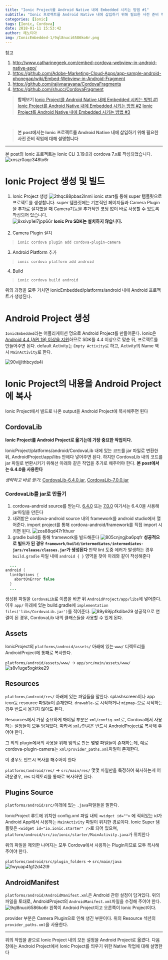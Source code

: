 ```yaml
---
title: "Ionic Project를 Android Native 내에 Embedded 시키는 방법 #1"
subtitle: "Ionic 프로젝트를 Android Native 내에 삽입하기 위해 필요한 사전 준비 작업"
categories: [Ionic]
tags: [Ionic, Cordova]
date: 2018-01-11 15:53:42
author: 헤노티아
img: /IonicEmbedded-1/9ql8nuci6586ko6r.png
---
```

참고
1. http://www.catharinegeek.com/embed-cordova-webview-in-android-native-app/
2. https://github.com/Adobe-Marketing-Cloud-Apps/app-sample-android-phonegap/wiki/Embed-Webview-in-Android-Fragment
3. https://github.com/rajivnarayana/CordovaFragments
4. https://github.com/shucc/CordovaFragment

> **함께보기**
 [Ionic Project를 Android Native 내에 Embedded 시키는 방법 #1](/IonicEmbedded-1)
 [Ionic Project를 Android Native 내에 Embedded 시키는 방법 #2](/IonicEmbedded-2)
 [Ionic Project를 Android Native 내에 Embedded 시키는 방법 #3](/IonicEmbedded-3)

<br>

> **본 post에서는 Ionic 프로젝트를 Android Native 내에 삽입하기 위해 필요한 사전 준비 작업에 대해 설명합니다**

---
본 post의 Ionic 프로젝트는 Ionic CLI 3.19.0과 cordova 7.x로 작성되었습니다.
![xnszr0aqc348to6r](xnszr0aqc348to6r.png)

# Ionic Project 생성 및 빌드
1. Ionic Project 생성
![2thqc88pbas2lnmi](2thqc88pbas2lnmi.png)
ionic start를 통해 super 템플릿으로 프로젝트를 생성합니다.
super 템플릿에는 기본적인 페이지들과 Camera Plugin을 추가로 설치했을 때 Camera기능을 추가적인 코딩 없이 바로 사용할 수 있도록 작성되어 있습니다.<br>
![8xsivp1el7jpp66r](8xsivp1el7jpp66r.png)
**Ionic Pro SDK는 설치하지 않습니다.**<br><br>
2. Camera Plugin 설치
> `ionic cordova plugin add cordova-plugin-camera`

3. Android Platform 추가
> `ionic cordova platform add android`

4. Build
> `ionic cordova build android`

위의 과정을 모두 거치면 ionicEmbedded/platforms/android 내에 Android 프로젝트가 생성된다.

# Android Project 생성
`IonicEmbedded`라는 어플리케이션 명으로 Android Project를 만들어준다.
Ionic은 [Android 4.4 (API 19) 이상을 지원](https://ionicframework.com/docs/intro/browser-support/)하므로 SDK를 4.4 이상으로 맞춘 뒤, 프로젝트를 만들어주면 된다.
default Activity는 `Empty Activity`로 하고, Activity의 Name 역시 `MainActivity`로 한다.

![90vijjlthbcyds4i](90vijjlthbcyds4i.png)


# Ionic Project의 내용을 Android Project에 복사
Ionic Project에서 빌드로 나온 output을 Android Project에 복사해주면 된다

## CordovaLib
**Ionic Project를 Android Project로 옮기는데 가장 중요한 작업이다.**

IonicProject/platforms/android/CordovaLib 내에 있는 코드를 jar 파일로 변환한 뒤, AndroidProject/app/libs 안에다 넣어주면 된다.
하지만 CordovaLib 내의 코드를 jar 파일로 변환시키기 위해선 아래와 같은 작업을 추가로 해주어야 한다.
**본 post에서는 6.4.0을 사용한다**

*생략하고 바로 받기*: [CordovaLib-6.4.0.jar](CordovaLib-6.4.0.jar), [CordovaLib-7.0.0.jar](CordovaLib-7.0.0.jar)

### CordovaLib를 jar로 만들기
1. cordova-android source를 받는다. [6.4.0](https://github.com/apache/cordova-android/releases/tag/6.4.0) 또는 [7.0.0](https://github.com/apache/cordova-android/releases/tag/7.0.0)
여기서는 6.4.0을 사용해 jar파일을 만든다
2. 내려받은 cordova-android source 내의 framework를 android studio에서 열어준다.
import project를 통해 cordova-android/framework를 직접 import 시키면 된다.
![zos88qd47r1thuxr](zos88qd47r1thuxr.png)
3. gradle build를 통해 framework를 빌드해준다
![805cnjngjba6pqfr](805cnjngjba6pqfr.png)
**성공적으로 빌드가 된 경우 `framework/build/intermediates/intermediates-jars/release/classes.jar`가 생성된다**
만약 lint 도중 에러가 발생하는 경우 `build.gradle` 파일 내에 `android { }` 영역을 찾아 아래와 같이 작성해준다
``` java
  ...
android {
  lintOptions {
    abortOnError false
  }
  ...
```

생성된 파일을 `CordovaLib`로 이름을 바꾼 뒤 `AndroidProject/app/libs`에 넣어준다.
이후 `app/` 아래에 있는 build.gradle에 `implementation files('libs/CordovaLib.jar')`를 적어준다.
![89y69jipfkdibe29](89y69jipfkdibe29.png)
성공적으로 연결이 된 경우, CordovaLib 내의 클래스들을 사용할 수 있게 된다.

## Assets
IonicProject의 `platforms/android/assets/` 아래에 있는 `www/` 디렉토리를 AndroidProject에 통째로 복사한다.

`platforms/android/assets/www/` -> `app/src/main/assets/www/`
![s8v1uge5xgktke29](s8v1uge5xgktke29.png)

## Resources
`platforms/android/res/` 아래에 있는 파일들을 말한다.
splashscreen이나 app icon등 resource 파일들이 존재한다.
`drawable-`로 시작하거나 `mipmap-`으로 시작하는경우 반드시 옮기지 않아도 된다.

Resources에서 가장 중요하게 봐야될 부분은 `xml/config.xml`로, Cordova에서 사용하는 설정들이 모두 담겨있다.
따라서 `xml/`만큼은 반드시 AndroidProject로 복사해 주어야 한다.

그 외의 plugin에서의 사용을 위해 임의로 만든 몇몇 파일들이 존재하는데, 예로 cordova-plugin-camera는 `xml/provider_paths.xml`파일이 존재한다.

이 경우도 반드시 복사를 해주어야 한다

`platforms/android/res/` -> `src/main/res/`
몇몇 파일만을 특정하여 복사하는게 어려운경우, res 디렉토리를 통짜로 복사하면 된다.

## Plugins Source
`platforms/android/src/`아래에 있는 `.java`파일들을 말한다.

IonicProject 루트에 위치한 config.xml 파일 내의 `<widget id="">` 에 적혀있는 id가 Android App에서 사용하는 `MainActivity` 파일이 위치한 경로이다.
Ionic Super 템플릿은 `<widget id="io.ionic.starter" />`로 되어 있으며, `platform/android/src/io/ionic/starter/MainActivity.java`가 위치한다

위의 파일을 제외한 나머지는 모두 Cordova에서 사용하는 Plugin이므로 모두 복사해주어야 한다.

`platforms/android/src/plugin_folders` -> `src/main/java`
![fwyuap4fg12d42t9](fwyuap4fg12d42t9.png)

## AndroidManifest
`platforms/android/AndroidManifest.xml`은 Android 관련 설정이 담겨있다.
위의 파일을 토대로, AndroidProject의 `AndroidManifest.xml`파일을 수정해 주어야 한다.
![9ql8nuci6586ko6r](9ql8nuci6586ko6r.png)
왼쪽이 Android Project이고 오른쪽이 Ionic Project이다.

provider 부분은 Camera Plugin으로 인해 생긴 부분이다.
위의 Resource 섹션의 `provider_paths.xml`을 사용한다.


 ----
 위의 작업을 끝으로 Ionic Project 내의 모든 설정을 Android Project로 옮겼다.
 다음장에는 Android Project에서 Ionic Project를 띄우기 위한 Native 작업에 대해 설명한다

